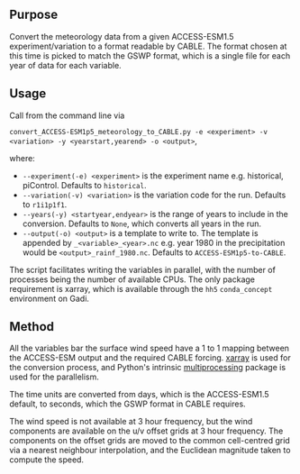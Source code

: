 ## Purpose

Convert the meteorology data from a given ACCESS-ESM1.5 experiment/variation to a format readable by CABLE. The format chosen at this time is picked to match the GSWP format, which is a single file for each year of data for each variable.

## Usage

Call from the command line via

```convert_ACCESS-ESM1p5_meteorology_to_CABLE.py -e <experiment> -v <variation> -y <yearstart,yearend> -o <output>```,

where:

* ```--experiment(-e) <experiment>``` is the experiment name e.g. historical, piControl. Defaults to ```historical```.
* ```--variation(-v) <variation>``` is the variation code for the run. Defaults to ```r1i1p1f1```.
* ```--years(-y) <startyear,endyear>``` is the range of years to include in the conversion. Defaults to ```None```, which converts all years in the run.
* ```--output(-o) <output>``` is a template to write to. The template is appended by ```_<variable>_<year>.nc``` e.g. year 1980 in the precipitation would be ```<output>_rainf_1980.nc```. Defaults to ```ACCESS-ESM1p5-to-CABLE```.

The script facilitates writing the variables in parallel, with the number of processes being the number of available CPUs. The only package requirement is xarray, which is available through the ```hh5``` ```conda_concept``` environment on Gadi.

## Method

All the variables bar the surface wind speed have a 1 to 1 mapping between the ACCESS-ESM output and the required CABLE forcing. [xarray](https://docs.xarray.dev/en/stable/) is used for the conversion process, and Python's intrinsic [multiprocessing](https://docs.xarray.dev/en/stable/) package is used for the parallelism.

The time units are converted from days, which is the ACCESS-ESM1.5 default, to seconds, which the GSWP format in CABLE requires.

The wind speed is not available at 3 hour frequency, but the wind components are available on the u/v offset grids at 3 hour frequency. The components on the offset grids are moved to the common cell-centred grid via a nearest neighbour interpolation, and the Euclidean magnitude taken to compute the speed.
